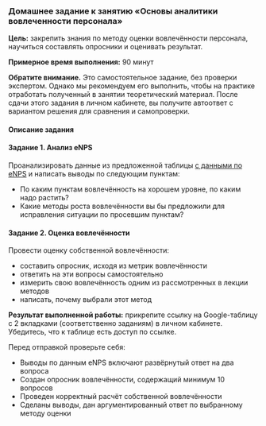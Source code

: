 ### Домашнее задание к занятию  «Основы аналитики вовлеченности персонала»

**Цель:** закрепить знания по методу оценки вовлечённости персонала, научиться составлять опросники и оценивать результат.

**Примерное время выполнения:** 90 минут

**Обратите внимание.** Это самостоятельное задание, без проверки экспертом. Однако мы рекомендуем его выполнить, чтобы на практике отработать полученный в занятии теоретический материал. После сдачи этого задания в личном кабинете, вы получите автоответ с вариантом решения для сравнения и самопроверки.

#### Описание задания

#### Задание 1. Анализ eNPS

Проанализировать данные из предложенной таблицы [с данными по eNPS](https://docs.google.com/spreadsheets/d/1qE3nH1SKH_woyl40fzE_Dwcv3-TQvFzB/copy) и написать выводы по следующим пунктам:
* По каким пунктам вовлечённость на хорошем уровне, по каким надо растить?
* Какие методы роста вовлечённости вы бы предложили для исправления ситуации по просевшим пунктам?

#### Задание 2. Оценка вовлечённости

Провести оценку собственной вовлечённости:
* составить опросник, исходя из метрик вовлечённости
* ответить на эти вопросы самостоятельно
* измерить свою вовлечённость одним из рассмотренных в лекции методов 
* написать, почему выбрали этот метод

**Результат выполненной работы:** прикрепите cсылку на Google-таблицу с 2 вкладками (соответственно заданиям) в личном кабинете. Убедитесь, что к таблице есть доступ по ссылке.

Перед отправкой проверьте себя:
* Выводы по данным eNPS включают развёрнутый ответ на два вопроса
* Создан опросник вовлечённости, содержащий минимум  10 вопросов
* Проведен корректный расчёт собственной вовлечённости
* Сделаны выводы, дан аргументированный ответ по выбранному методу оценки

